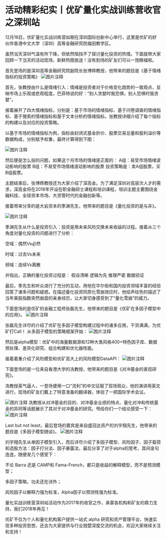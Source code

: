 # 活动精彩纪实丨优矿量化实战训练营收官之深圳站

12月16日，优矿量化实战训练营如期在深圳国际创新中心举行，这里是优矿的好伙伴香港中文大学（深圳）高等金融研究院福田教学区。

虽然当天深圳气温有所下降，但依然阻挡不了探讨量化投资的热情。下面就带大家回顾一下当天的活动现场，新鲜热图放送！没有到场的矿友们可以一饱眼福啦。

首先登场的是深圳高等金融研究院副院长张博辉教授，他带来的题目是《基于情绪指标的投资策略》
![![![图片注释](http://storage-uqer.datayes.com/564aee87f9f06c4446b4829b/e9fd2d80-e5f0-11e7-ba0d-0242ac140002)](http://storage-uqer.datayes.com/564aee87f9f06c4446b4829b/e9fd2d80-e5f0-11e7-ba0d-0242ac140002)](http://storage-uqer.datayes.com/564aee87f9f06c4446b4829b/e9fd2d80-e5f0-11e7-ba0d-0242ac140002)

首先，张教授由什么是情绪引入：情绪是投资者对于价格变化趋势的一致观点，反映市场上乐观或悲观程度。巴菲特说的好：“别人贪婪时我恐惧，别人恐惧时我贪婪”。

接着展开了四大情绪指标，分别是：基于市场的情绪指标、基于问卷调查的情绪指标、基于搜索的情绪指标和基于文本分析的情绪指标。张教授详细介绍了每个指标的构建以及对应的投资策略。

以基于市场的情绪指标为例，指标由封闭式基金折价、股票交易总量和股利溢价等数据构成，分别赋予权重，最终计算得到下图：

![图片注释](http://storage-uqer.datayes.com/564aee87f9f06c4446b4829b/20d79cf0-e5f1-11e7-ba0d-0242ac140002)


然后便是怎么投的问题，如果这个月市场的情绪是正面的：
A组：易受市场情绪波动影响的股票
B组：不易受市场情绪波动影响的股票
投资策略是：卖A组股票，买B组股票。

主题结束后，张博辉教授还为大家介绍了深高金。为了满足深圳对高层次人才的需求，深高金将在2018年开设在职金融硕士课程和培训课程，培训主题主要围绕金融科技、全球资本市场、大资管时代的金融创新等。

接着带来分享的是大岩资本的季渊先生，他带来的题目是《量化投资的是与非》。

![图片注释](http://storage-uqer.datayes.com/564aee87f9f06c4446b4829b/ba95cd6c-e5f1-11e7-82c3-0242ac140002)

季渊先生从什么是投资引入：投资是用未来风险交换未来收益的过程。接着从三个角度对量化投资的问题进行了分析：

空域：偶然Vs必然

时域：过去Vs未来

频域：连续Vs离散

并指出，正确的量化投资过程是：
假设清晰
逻辑为先
推理严密
数据验证

最后，季先生和听众进行了充分的互动，用他在华尔街和国内投资领域丰富的经验回答了诸多问题和疑惑。在描述量化投资同质化雪崩效应时，他绘声绘色的描述了当年美股指数突然崩盘的亲身经历，让大家切身感受到了“量化雪崩”的威力。

 
下面登场的是优矿的金融工程师张磊先生，他带来的题目是《优矿在多因子模型中的应用》。
![图片注释](http://storage-uqer.datayes.com/564aee87f9f06c4446b4829b/e54b586a-e5f1-11e7-82c3-0242ac140002)

张磊先生详尽的介绍了优矿在多因子模型构建过程中的诸多应用，干货满满，为优矿打Call！
从多因子模型的策略框架开始：
![图片注释](http://storage-uqer.datayes.com/564aee87f9f06c4446b4829b/2caeecb2-e5f2-11e7-ba0d-0242ac140002)

然后是alpha模型：优矿中的海量数据源和12种大类风格400+特色因子库、数据预处理、差异化研究、组合构建和优化器性能。

接着着重介绍了风险模型和优矿高大上的风险模型DataAPI：
![图片注释](http://storage-uqer.datayes.com/564aee87f9f06c4446b4829b/5327d002-e5f2-11e7-ba0d-0242ac140002)


下面登场的是一位来自香港大学的冼教授，他带来的题目是《对冲基金的表现研究》。

冼教授英气逼人，一登场便用一口“流利”的中文征服了现场观众，他的演讲用英文进行，现场的矿友们戴上了特意准备的翻译器，体验了一把国际学术会议。

![图片注释](http://storage-uqer.datayes.com/564aee87f9f06c4446b4829b/6c68e128-e5f2-11e7-82c3-0242ac140002)
冼教授从对冲基金的目的、对冲基金业绩的特点、量化对冲和传统基金的异同等话题展示了其对于对冲基金的研究。甩给你们一个结论感受一下：
![图片注释](http://storage-uqer.datayes.com/564aee87f9f06c4446b4829b/7ede4d98-e5f2-11e7-82c3-0242ac140002)

Last but not least，最后登场的嘉宾是来自盛冠达资产的刘宇翔先生，他带来的题目是《多因子模型随谈》。
![图片注释](http://storage-uqer.datayes.com/564aee87f9f06c4446b4829b/8c99537e-e5f2-11e7-82c3-0242ac140002)


刘宇翔先生从单因子模型引入，而后详尽介绍了多因子模型、风险因子、因子载荷和选股方法：因子打分法、因子暴露法，最后分享了对于alpha的思考，其间金句连连，随便发几个感受下：

不论 Barra 还是 CAMP和 Fama-French，都只是收益的解释模型，而不是预测模型；

多因子策略，功夫还在诗外；

风险因子以解释力强为标准，Alpha因子以预测性强为标准。

 

量化实战训练营深圳站活动作为2017年的收官之作，承蒙各机构和矿友的鼎力支持，我们2018年再见！



优矿不仅为个人和量化机构客户提供一站式 alpha 研究和资产管理平台，快速实现多种投资思想，还会为大家提供与行业翘楚深度交流的机会，欢迎大家继续关注和支持！
